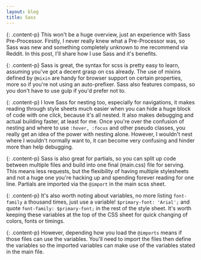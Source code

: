 ```yaml
---
layout: blog
title: Sass
---
```


{: .content-p}
This won't be a huge overview, just an experience with Sass Pre-Processor. Firstly, I never really knew what a Pre-Processor was, so Sass was new and something completely unknown to me recommend via Reddit. In this post, I'll share how I use Sass and it's benefits. 

{: .content-p}
Sass is great, the syntax for scss is pretty easy to learn, assuming you've got a decent grasp on css already. The use of mixins defined by `@mixin` are handy for browser support on certain properties, more so if you're not using an auto-prefixer. Sass also features compass, so you don't have to use gulp if you'd prefer not to. 
<!--more-->

{: .content-p}
I love Sass for nesting too, especially for navigations, it makes reading through style sheets much easier when you can hide a huge block of code with one click, because it's all nested. It also makes debugging and actual building faster, at least for me. Once you're over the confusion of nesting and where to use `:hover, :focus` and other pseudo classes, you really get an idea of the power with nesting alone. However, I wouldn't nest where I wouldn't normally want to, it can become very confusing and hinder more than help debugging. 

{: .content-p}
Sass is also great for partials, so you can split up code between multiple files and build into one final (main.css) file for serving. This means less requests, but the flexibility of having multiple stylesheets and not a huge one you're hacking up and spending forever reading for one line. Partials are imported via the `@import` in the main scss sheet. 

{: .content-p}
It's also worth noting about variables, no more listing `font-family` a thousand times, just use a variable! `$primary-font: 'Arial';` and quote `font-family: $primary-font;` in the rest of the style sheet. It's worth keeping these variables at the top of the CSS sheet for quick changing of colors, fonts or timings. 

{: .content-p}
However, depending how you load the `@imports` means if those files can use the variables. You'll need to import the files then define the variables so the imported variables can make use of the variables stated in the main file. 
